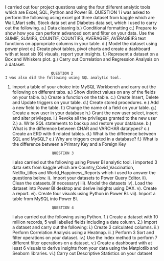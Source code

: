  I carried out four project questions using the four diiferent analytic tools which are Excel, SQL, Python and Power BI.
                QUESTION 1
  i was asked to perform the following using excel
got three dataset from kaggle which are Wall_Mart sells, Stock data set and Diabetes data set, which i used to carry out the following.
  a.) Data cleaning 
 b.) Conditional formatting
 c.) Prepare to show how you can perform advanced sort and filter on your data. Use the SUMIF, SUMIFS, COUNTIF, COUNTIFS, AVERAGEIF, AVERAGEIFS text functions on appropriate columns in your table. 
d.) Model the dataset using power pivot
 e.) Create pivot tables, pivot charts and create a dashboard with at least six (6) visuals, report your insights.
 f.) Represent a dataset on a Box and Whiskers plot.
 g.) Carry out Correlation and Regression Analysis on a dataset. 
      
                         QUESTION 2
    I was also did the following using SQL analytic tool.
  1. Import a table of your choice into MySQL Workbench and carry out the following on different tabs. 
a.) Show distinct values on any of the fields on your table. 
 b.) Create a function on the table.
 c.) Create Insert, Delete and Update triggers on your table. 
d.) Create stored procedures.
 e.) Add a new field to the table. 
 f.) Change the name of a field on your table.
 g.) Create a new user in your database 
h.) Grant the new user select, insert and alter privileges.
 i.) Revoke all the privileges granted to the new user 
2.) a. Write SQL statements to backup and restore your database. 
b.) What is the difference between CHAR and VARCHAR datatypes? 
c.) Create an ERD with 6 related tables.
 d.) What is the difference between SQL and MySQL? 
 e.) Why are triggers created in a database?
 f.) What is the difference between a Primary Key and a Foreign Key  
 
                           QUESTION 3
        I also carried out the following using Power BI analytic tool.
i imported 3 data sets from kaggle which are Country_Covid_Vaccination, Netflix_titles and World_Happiness_Reports which i used to answer the questions below.
  i). Import your datasets to Power Query Editor.
 ii). Clean the datasets.(if necessary) 
iii). Model the datasets 
iv). Load the dataset into Power BI desktop and derive insights using DAX.
 v). Create a report. 
vi). Create four visuals using Python in Power BI.
 vii). Import a table from MySQL into Power BI.   

                           QUESTION 4
        I also carried out the following using Python.
1.) Create a dataset with 10 million records, 5 well labelled fields including a date column. 
2.) Import a dataset and carry out the following:
 i.) Create 3 calculated columns. 
ii.) Perform Correlation Analysis using a Heatmap.
 iii.) Perform 3 Sort and filter operations on your dataset. 
iv.) Use the index method to perform 7 different filter operations on a dataset.
 v.) Create a dashboard with at least 6 visuals to derive insights from your data using the Matplotlib and Seaborn libraries.
 vi.) Carry out Descriptive Statistics on your dataset  
